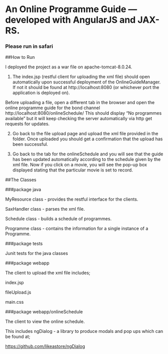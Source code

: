 # An Online Programme Guide — developed with AngularJS and JAX-RS.

### **Please run in safari**

##How to Run

I deployed the project as a war file on apache-tomcat-8.0.24. 

1) The index.jsp (restful client for uploading the xml file) should open automatically upon successful deployment of the OnlineGuideManager. If not it should be found at http://localhost:8080 (or whichever port the application is deployed on). 

Before uploading a file, open a different tab in the browser and open the online programme guide for the bond channel http://localhost:8080/onlineSchedule/
This should display “No programmes available” but it will keep checking the server automatically via http get requests for updates.

2) Go back to the file upload page and upload the xml file provided in the folder. Once uploaded you should get a confirmation that the upload has been successful. 

3) Go back to the tab for the onlineSchedule and you will see that the guide has been updated automatically according to the schedule given by the xml file. Now if you click on a movie, you will see the pop-up box displayed stating that the particular movie is set to record.

##The Classes

###package java

MyResource class - provides the restful interface for the clients.

SaxHandler class - parses the xml file.

Schedule class - builds a schedule of programmes.

Programme class - contains the information for a single instance of a Programme.

###package tests

Junit tests for the java classes

###package webapp

The client to upload the xml file includes;


index.jsp

fileUpload.js

main.css


###package webapp/onlineSchedule

The client to view the online schedule.

This includes ngDialog - a library to produce modals and pop ups which can be found at;

https://github.com/likeastore/ngDialog





